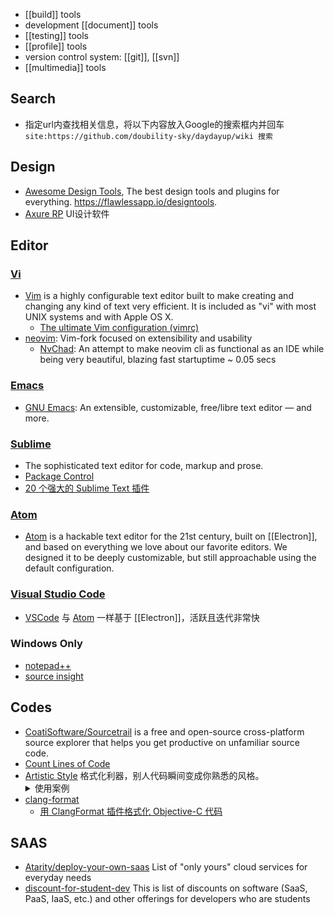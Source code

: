 
- [[build]] tools
- development [[document]] tools
- [[testing]] tools
- [[profile]] tools
- version control system: [[git]], [[svn]]
- [[multimedia]] tools



## Search
- 指定url内查找相关信息，将以下内容放入Google的搜索框内并回车  
  `site:https://github.com/doubility-sky/daydayup/wiki 搜索`



## Design
- [Awesome Design Tools](https://github.com/LisaDziuba/Awesome-Design-Tools), The best design tools and plugins for everything. https://flawlessapp.io/designtools.
- [Axure RP](http://www.axure.com/) UI设计软件



## Editor

### [Vi](https://en.wikipedia.org/wiki/Vi)
- [Vim](https://www.vim.org/) is a highly configurable text editor built to make creating and changing any kind of text very efficient. It is included as "vi" with most UNIX systems and with Apple OS X.
  - [The ultimate Vim configuration (vimrc)](https://github.com/amix/vimrc)
- [neovim](https://github.com/neovim/neovim): Vim-fork focused on extensibility and usability
  - [NvChad](https://github.com/NvChad/NvChad): An attempt to make neovim cli as functional as an IDE while being very beautiful, blazing fast startuptime ~ 0.05 secs

### [Emacs](https://en.wikipedia.org/wiki/Emacs)
- [GNU Emacs](https://www.gnu.org/software/emacs/): An extensible, customizable, free/libre text editor — and more.

### [Sublime](http://www.sublimetext.com/)
- The sophisticated text editor for code, markup and prose.
- [Package Control](https://packagecontrol.io/installation)
- [20 个强大的 Sublime Text 插件](https://www.oschina.net/translate/20-powerful-sublimetext-plugins)

### [Atom](atom-editor)
- [Atom](https://github.com/atom/atom) is a hackable text editor for the 21st century, built on [[Electron]], and based on everything we love about our favorite editors. We designed it to be deeply customizable, but still approachable using the default configuration.

### [Visual Studio Code](vscode)
- [VSCode](https://github.com/microsoft/vscode) 与 [Atom](https://github.com/atom/atom) 一样基于 [[Electron]]，活跃且迭代非常快

### Windows Only
- [notepad++](https://notepad-plus-plus.org/)
- [source insight](http://www.sourceinsight.com/)



## Codes
- [CoatiSoftware/Sourcetrail](https://github.com/CoatiSoftware/Sourcetrail) is a free and open-source cross-platform source explorer that helps you get productive on unfamiliar source code.
- [Count Lines of Code](https://github.com/AlDanial/cloc)
- [Artistic Style](http://astyle.sourceforge.net/) 格式化利器，别人代码瞬间变成你熟悉的风格。<details> <summary> 使用案例 </summary>
  ```bash
  astyle \
  --mode=c \
  --style=kr \
  --indent=force-tab \
  --attach-namespaces \
  --attach-classes \
  --attach-inlines \
  --indent-switches \
  --indent-col1-comments \
  --pad-oper \
  --pad-header \
  --unpad-paren \
  --align-pointer=type \
  --fill-empty-lines \
  --add-brackets \
  --recursive \
  --suffix=none *.c *.cpp *.h *.hpp
  ```
  </details>
- [clang-format](http://clang.llvm.org/docs/ClangFormat.html)  
  - [用 ClangFormat 插件格式化 Objective-C 代码](http://phenmod.com/blog/2015/11/17/use-clangformat-to-format-objective-c-code/)



## SAAS
- [Atarity/deploy-your-own-saas](https://github.com/Atarity/deploy-your-own-saas) List of "only yours" cloud services for everyday needs
- [discount-for-student-dev](https://github.com/AchoArnold/discount-for-student-dev) This is list of discounts on software (SaaS, PaaS, IaaS, etc.) and other offerings for developers who are students
